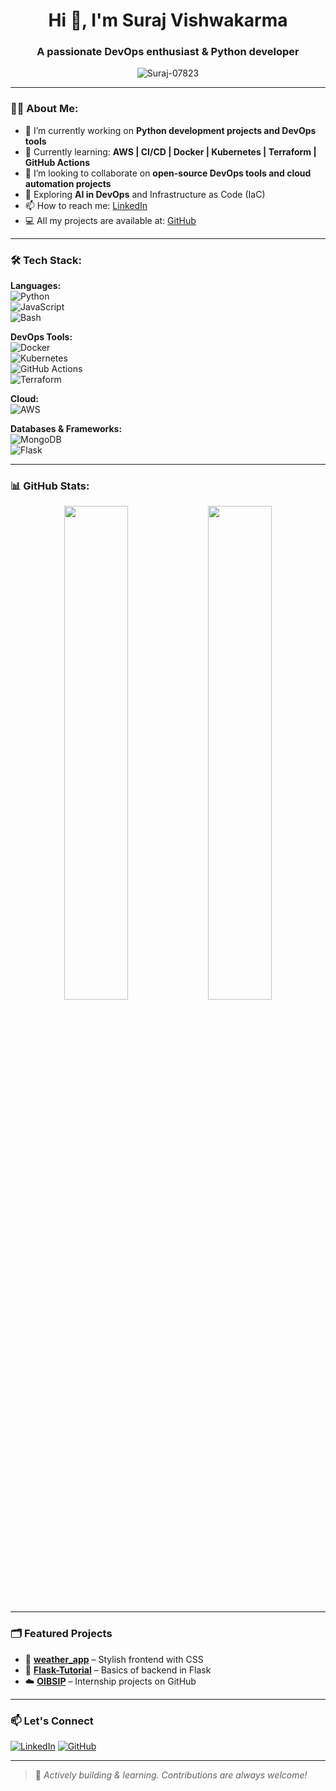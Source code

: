 <h1 align="center">Hi 👋, I'm Suraj Vishwakarma </h1>
<h3 align="center">A passionate DevOps enthusiast & Python developer</h3>

<p align="center">
  <img src="https://komarev.com/ghpvc/?username=Suraj-07823&label=Profile%20views&color=0e75b6&style=flat" alt="Suraj-07823" />
</p>

---

### 🧑‍💻 About Me:

- 🔭 I’m currently working on **Python development projects and DevOps tools**  
- 🌱 Currently learning: **AWS | CI/CD | Docker | Kubernetes | Terraform | GitHub Actions**
- 👯 I’m looking to collaborate on **open-source DevOps tools and cloud automation projects**
- 🧠 Exploring **AI in DevOps** and Infrastructure as Code (IaC)
- 📫 How to reach me: [LinkedIn](https://www.linkedin.com/in/suraj-vishwakarma-a281a6261/)  
- 💻 All my projects are available at: [GitHub](https://github.com/Suraj-07823)

---

### 🛠️ Tech Stack:

**Languages:**  
![Python](https://img.shields.io/badge/-Python-333333?style=flat&logo=python)  
![JavaScript](https://img.shields.io/badge/-JavaScript-333333?style=flat&logo=javascript)  
![Bash](https://img.shields.io/badge/-Bash-333333?style=flat&logo=gnu-bash)

**DevOps Tools:**  
![Docker](https://img.shields.io/badge/-Docker-333333?style=flat&logo=docker)  
![Kubernetes](https://img.shields.io/badge/-Kubernetes-333333?style=flat&logo=kubernetes)  
![GitHub Actions](https://img.shields.io/badge/-GitHub%20Actions-333333?style=flat&logo=githubactions)  
![Terraform](https://img.shields.io/badge/-Terraform-333333?style=flat&logo=terraform)

**Cloud:**  
![AWS](https://img.shields.io/badge/-AWS-333333?style=flat&logo=amazonaws)  

**Databases & Frameworks:**  
![MongoDB](https://img.shields.io/badge/-MongoDB-333333?style=flat&logo=mongodb)  
![Flask](https://img.shields.io/badge/-Flask-333333?style=flat&logo=flask)

---

### 📊 GitHub Stats:

<p align="center">
  <img src="https://github-readme-stats.vercel.app/api?username=Suraj-07823&show_icons=true&theme=github_dark" width="45%" />
  <img src="https://github-readme-streak-stats.herokuapp.com?user=Suraj-07823&theme=github-dark" width="45%" />
</p>

---

### 🗂️ Featured Projects

- 🚀 [**weather_app**](https://github.com/Suraj-07823/weather_app) – Stylish frontend with CSS  
- 🐍 [**Flask-Tutorial**](https://github.com/Suraj-07823/Flask-Tutorial) – Basics of backend in Flask  
- ☁️ [**OIBSIP**](https://github.com/Suraj-07823/OIBSIP) – Internship projects on GitHub  

---

### 📫 Let's Connect

[![LinkedIn](https://img.shields.io/badge/-LinkedIn-blue?style=flat-square&logo=linkedin&logoColor=white)](https://www.linkedin.com/in/suraj-vishwakarma-a281a6261/)
[![GitHub](https://img.shields.io/badge/-GitHub-333?style=flat-square&logo=github&logoColor=white)](https://github.com/Suraj-07823)

---

> 🚧 *Actively building & learning. Contributions are always welcome!*

